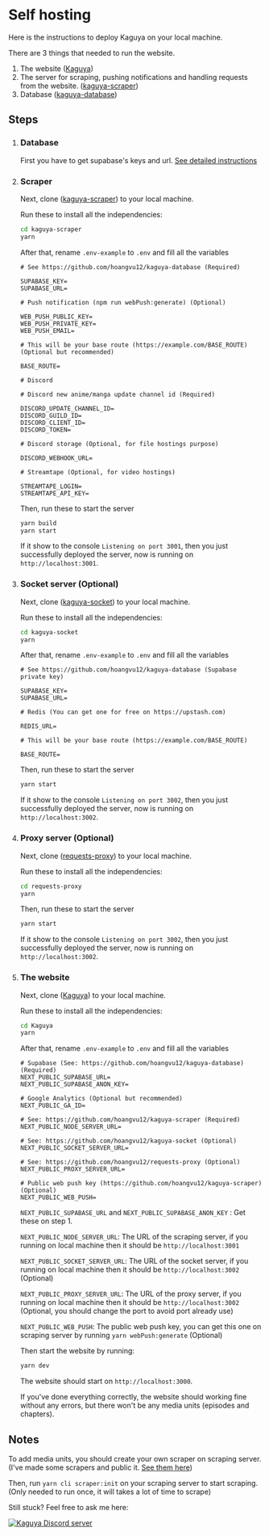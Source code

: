 # Self hosting

Here is the instructions to deploy Kaguya on your local machine.

There are 3 things that needed to run the website.

1. The website ([Kaguya](https://github.com/hoangvu12/Kaguya))
2. The server for scraping, pushing notifications and handling requests from the website. ([kaguya-scraper](https://github.com/hoangvu12/kaguya-scraper))
3. Database ([kaguya-database](https://github.com/hoangvu12/kaguya-database))

## Steps

1. ### Database

   First you have to get supabase's keys and url. [See detailed instructions](https://github.com/hoangvu12/kaguya-database)

2. ### Scraper

   Next, clone ([kaguya-scraper](https://github.com/hoangvu12/kaguya-scraper)) to your local machine.

   Run these to install all the independencies:

   ```bash
   cd kaguya-scraper
   yarn
   ```

   After that, rename `.env-example` to `.env` and fill all the variables

   ```
   # See https://github.com/hoangvu12/kaguya-database (Required)

   SUPABASE_KEY=
   SUPABASE_URL=

   # Push notification (npm run webPush:generate) (Optional)

   WEB_PUSH_PUBLIC_KEY=
   WEB_PUSH_PRIVATE_KEY=
   WEB_PUSH_EMAIL=

   # This will be your base route (https://example.com/BASE_ROUTE) (Optional but recommended)

   BASE_ROUTE=

   # Discord

   # Discord new anime/manga update channel id (Required)

   DISCORD_UPDATE_CHANNEL_ID=
   DISCORD_GUILD_ID=
   DISCORD_CLIENT_ID=
   DISCORD_TOKEN=

   # Discord storage (Optional, for file hostings purpose)

   DISCORD_WEBHOOK_URL=

   # Streamtape (Optional, for video hostings)

   STREAMTAPE_LOGIN=
   STREAMTAPE_API_KEY=
   ```

   Then, run these to start the server

   ```bash
   yarn build
   yarn start
   ```

   If it show to the console `Listening on port 3001`, then you just successfully deployed the server, now is running on `http://localhost:3001`.

3. ### Socket server (Optional)

   Next, clone ([kaguya-socket](https://github.com/hoangvu12/kaguya-socket)) to your local machine.

   Run these to install all the independencies:

   ```bash
   cd kaguya-socket
   yarn
   ```

   After that, rename `.env-example` to `.env` and fill all the variables

   ```
   # See https://github.com/hoangvu12/kaguya-database (Supabase private key)

   SUPABASE_KEY=
   SUPABASE_URL=

   # Redis (You can get one for free on https://upstash.com)

   REDIS_URL=

   # This will be your base route (https://example.com/BASE_ROUTE)

   BASE_ROUTE=
   ```

   Then, run these to start the server

   ```bash
   yarn start
   ```

   If it show to the console `Listening on port 3002`, then you just successfully deployed the server, now is running on `http://localhost:3002`.

4. ### Proxy server (Optional)

   Next, clone ([requests-proxy](https://github.com/hoangvu12/requests-proxy)) to your local machine.

   Run these to install all the independencies:

   ```bash
   cd requests-proxy
   yarn
   ```

   Then, run these to start the server

   ```bash
   yarn start
   ```

   If it show to the console `Listening on port 3002`, then you just successfully deployed the server, now is running on `http://localhost:3002`.

5. ### The website

   Next, clone ([Kaguya](https://github.com/hoangvu12/Kaguya)) to your local machine.

   Run these to install all the independencies:

   ```bash
   cd Kaguya
   yarn
   ```

   After that, rename `.env-example` to `.env` and fill all the variables

   ```
   # Supabase (See: https://github.com/hoangvu12/kaguya-database) (Required)
   NEXT_PUBLIC_SUPABASE_URL=
   NEXT_PUBLIC_SUPABASE_ANON_KEY=

   # Google Analytics (Optional but recommended)
   NEXT_PUBLIC_GA_ID=

   # See: https://github.com/hoangvu12/kaguya-scraper (Required)
   NEXT_PUBLIC_NODE_SERVER_URL=

   # See: https://github.com/hoangvu12/kaguya-socket (Optional)
   NEXT_PUBLIC_SOCKET_SERVER_URL=

   # See: https://github.com/hoangvu12/requests-proxy (Optional)
   NEXT_PUBLIC_PROXY_SERVER_URL=

   # Public web push key (https://github.com/hoangvu12/kaguya-scraper) (Optional)
   NEXT_PUBLIC_WEB_PUSH=
   ```

   `NEXT_PUBLIC_SUPABASE_URL` and `NEXT_PUBLIC_SUPABASE_ANON_KEY` : Get these on step 1.

   `NEXT_PUBLIC_NODE_SERVER_URL`: The URL of the scraping server, if you running on local machine then it should be `http://localhost:3001`

   `NEXT_PUBLIC_SOCKET_SERVER_URL`: The URL of the socket server, if you running on local machine then it should be `http://localhost:3002` (Optional)

   `NEXT_PUBLIC_PROXY_SERVER_URL`: The URL of the proxy server, if you running on local machine then it should be `http://localhost:3002` (Optional, you should change the port to avoid port already use)

   `NEXT_PUBLIC_WEB_PUSH`: The public web push key, you can get this one on scraping server by running `yarn webPush:generate` (Optional)

   Then start the website by running:

   ```bash
   yarn dev
   ```

   The website should start on `http://localhost:3000`.

   If you've done everything correctly, the website should working fine without any errors, but there won't be any media units (episodes and chapters).

## Notes

To add media units, you should create your own scraper on scraping server. (I've made some scrapers and public it. [See them here](https://github.com/hoangvu12/kaguya-scraper/tree/main/src/scrapers))

Then, run `yarn cli scraper:init` on your scraping server to start scraping. (Only needed to run once, it will takes a lot of time to scrape)

Still stuck? Feel free to ask me here:

[![Kaguya Discord server](https://discordapp.com/api/guilds/906042713688928257/widget.png?style=banner2)](https://discord.gg/382BEFfER6)
